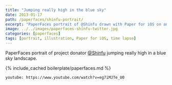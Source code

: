 ```yaml
---
title: "Jumping really high in the blue sky"
date: 2013-01-17
path: /paperfaces/shinfu-portrait/
excerpt: "PaperFaces portrait of @Shinfu drawn with Paper for iOS on an iPad."
image: ../../images/paperfaces-shinfu-twitter.jpg
categories: [paperfaces]
tags: [portrait, illustration, Paper for iOS, time lapse]
---
```


PaperFaces portrait of project donator [@Shinfu](https://twitter.com/Shinfu) jumping really high in a blue sky landscape.

{% include_cached boilerplate/paperfaces.md %}

`youtube: https://www.youtube.com/watch?v=eg7iMJTe_U0`
